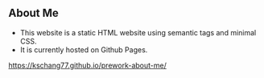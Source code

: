 ## About Me 

* This website is a static HTML website using semantic tags and minimal CSS. 
* It is currently hosted on Github Pages.

https://kschang77.github.io/prework-about-me/
